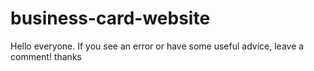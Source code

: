 # business-card-website
Hello everyone. If you see an error or have some useful advice, leave a comment! thanks 
